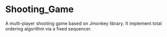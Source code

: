 Shooting_Game
=============

A multi-player shooting game based on Jmonkey library. It implement total ordering algorithm via a fixed sequencer. 
